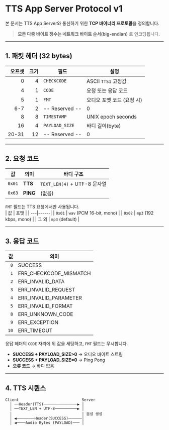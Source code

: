 
# TTS App Server Protocol v1

본 문서는 TTS App Server와 통신하기 위한 **TCP 바이너리 프로토콜**을 정의합니다.

> **모든 다중 바이트 정수는 네트워크 바이트 순서(big-endian)** 로 인코딩됩니다.

---

## 1. 패킷 헤더 (32 bytes)

| 오프셋 | 크기 | 필드            | 설명 |
| ------:| ---: | --------------- | ---- |
| 0      | 4    | `CHECKCODE`     | ASCII `TTS1` 고정값 |
| 4      | 1    | `CODE`          | 요청 또는 응답 코드 |
| 5      | 1    | `FMT`           | 오디오 포맷 코드 (요청 시) |
| 6-7    | 2    | -- Reserved -- | 0 |
| 8      | 8    | `TIMESTAMP`     | UNIX epoch seconds |
| 16     | 4    | `PAYLOAD_SIZE`  | 바디 길이(byte) |
| 20-31  | 12   | -- Reserved -- | 0 |

---

## 2. 요청 코드

| 값  | 의미        | 바디 구조 |
| ----| ----------- | --------- |
| `0x01` | **TTS**  | `TEXT_LEN(4)` + UTF-8 문자열 |
| `0x63` | **PING** | (없음) |

`FMT` 필드는 TTS 요청에서만 사용됩니다.  
| 값 | 포맷 |
| ---|------|
| `0x01` | `wav` (PCM 16-bit, mono) |
| `0x02` | `mp3` (192 kbps, mono) |
| 그 외 | `mp3` (default) |

---

## 3. 응답 코드

| 값 | 의미 |
| --:| ---- |
| `0` | SUCCESS |
| `1` | ERR_CHECKCODE_MISMATCH |
| `2` | ERR_INVALID_DATA |
| `3` | ERR_INVALID_REQUEST |
| `4` | ERR_INVALID_PARAMETER |
| `5` | ERR_INVALID_FORMAT |
| `8` | ERR_UNKNOWN_CODE |
| `9` | ERR_EXCEPTION |
| `10`| ERR_TIMEOUT |

응답 헤더의 `CODE` 자리에 위 값을 세팅하고, `FMT` 필드는 무시합니다.

- **SUCCESS + PAYLOAD_SIZE>0** → 오디오 바이트 스트림
- **SUCCESS + PAYLOAD_SIZE=0** → Ping Pong
- **오류 코드** → 바디 없음

---

## 4. TTS 시퀀스

```text
Client                            Server
  │ ──Header(TTS)───────────────▶ │
  │ ──TEXT_LEN + UTF-8──────────▶ │
  │                               │ 음성 생성
  │ ◀────────Header(SUCCESS)──────│
  │ ◀────Audio Bytes (PAYLOAD)─── │

```
